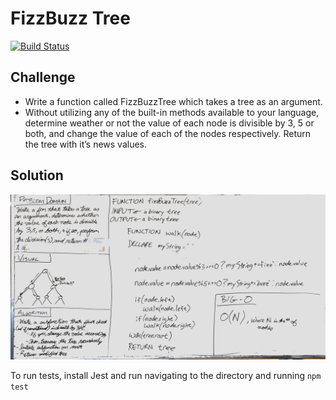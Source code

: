 # FizzBuzz Tree
[![Build Status](https://travis-ci.com/OviParasca/data-structures-and-algorithms.svg?branch=master)](https://travis-ci.com/OviParasca/data-structures-and-algorithms)

## Challenge
<!-- Description of the challenge -->
* Write a function called FizzBuzzTree which takes a tree as an argument.
* Without utilizing any of the built-in methods available to your language, determine weather or not the value of each node is divisible by 3, 5 or both, and change the value of each of the nodes respectively. Return the tree with it’s news values.

## Solution
<!-- Embedded whiteboard image -->
![whiteboard image](assets/fizzbuzztree.jpg)

To run tests, install Jest and run navigating to the directory and running ```npm test```